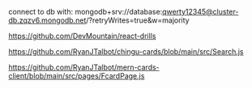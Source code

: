 connect to db with:
mongodb+srv://database:qwerty12345@cluster-db.zqzv6.mongodb.net/?retryWrites=true&w=majority

https://github.com/DevMountain/react-drills

https://github.com/RyanJTalbot/chingu-cards/blob/main/src/Search.js

https://github.com/RyanJTalbot/mern-cards-client/blob/main/src/pages/FcardPage.js
